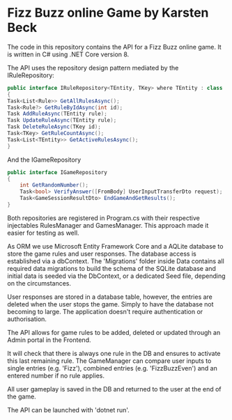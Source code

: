 # Fizz Buzz online Game by Karsten Beck 

The code in this repository contains the API for a Fizz Buzz online game. It is written in C# using .NET Core version 8.

The API uses the repository design pattern mediated by the IRuleRepository:

```csharp
public interface IRuleRepository<TEntity, TKey> where TEntity : class
{
Task<List<Rule>> GetAllRulesAsync();
Task<Rule?> GetRuleByIdAsync(int id);
Task AddRuleAsync(TEntity rule);
Task UpdateRuleAsync(TEntity rule);
Task DeleteRuleAsync(TKey id);
Task<TKey> GetRuleCountAsync();
Task<List<TEntity>> GetActiveRulesAsync();
}
```
And the IGameRepository

```csharp
public interface IGameRepository
{
    int GetRandomNumber();
    Task<bool> VerifyAnswer([FromBody] UserInputTransferDto request);
    Task<GameSessionResultDto> EndGameAndGetResults();
}
```

Both repositories are registered in Program.cs with their respective injectables RulesManager and GamesManager. This approach made it easier for testing as well.

As ORM we use Microsoft Entity Framework Core and a AQLite database to store the game rules and user responses. 
The database access is established via a dbContext. The 'Migrations' folder inside Data contains all required data migrations to build the schema of the SQLite database and initial data is seeded via the DbContext, or a dedicated Seed file, depending on the circumstances.

User responses are stored in a database table, however, the entries are deleted when the user stops the game. Simply to have the database not becoming to large.
The application doesn't require authentication or authorisation.

The API allows for game rules to be added, deleted or updated through an Admin portal in the Frontend.

It will check that there is always one rule in the DB and ensures to activate this last remaining rule.
The GameManager can compare user inputs to single entries (e.g. 'Fizz'), combined entries (e.g. 'FizzBuzzEven') and an entered number if no rule applies.

All user gameplay is saved in the DB and returned to the user at the end of the game.

The API can be launched with 'dotnet run'.

